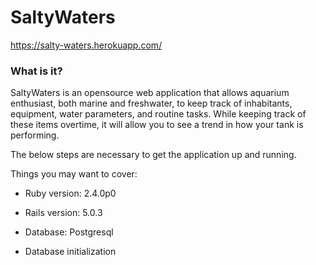 # SaltyWaters

https://salty-waters.herokuapp.com/

### What is it?

SaltyWaters is an opensource web application that allows aquarium enthusiast, both marine and freshwater, to keep track of inhabitants, equipment, water parameters, and routine tasks. While keeping track of these items overtime, it will allow you to see a trend in how your tank is performing. 


The below steps are necessary to get the application up and running.

Things you may want to cover:

* Ruby version: 2.4.0p0

* Rails version: 5.0.3

* Database: Postgresql

* Database initialization 


